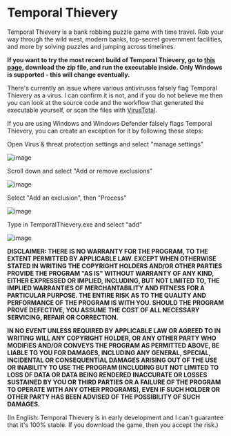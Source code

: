 # Temporal Thievery
Temporal Thievery is a bank robbing puzzle game with time travel.
Rob your way through the wild west, modern banks, top-secret government facilities, and more by solving puzzles and jumping across timelines.

**If you want to try the most recent build of Temporal Thievery, go to [this page](https://github.com/Rebmiami/TemporalThievery/releases/tag/auto), download the zip file, and run the executable inside. Only Windows is supported - this will change eventually.**

There's currently an issue where various antiviruses falsely flag Temporal Thievery as a virus. I can confirm it is not, and if you do not believe me then you can look at the source code and the workflow that generated the executable yourself, or scan the files with [VirusTotal](https://www.virustotal.com).

If you are using Windows and Windows Defender falsely flags Temporal Thievery, you can create an exception for it by following these steps:

Open Virus & threat protection settings and select "manage settings"

![image](https://github.com/Rebmiami/TemporalThievery/assets/59275598/8f950ba5-859d-40aa-a62f-85793c1fbbf2)

Scroll down and select "Add or remove exclusions"

![image](https://github.com/Rebmiami/TemporalThievery/assets/59275598/54be9342-d73a-4d2a-83cf-8bca53758364)

Select "Add an exclusion", then "Process"

![image](https://github.com/Rebmiami/TemporalThievery/assets/59275598/9b65ab70-b290-47ac-aa3c-c225a49fb8d5)

Type in TemporalThievery.exe and select "add"

![image](https://github.com/Rebmiami/TemporalThievery/assets/59275598/2741c48c-f40c-4da9-aead-49b68a88ea58)

**DISCLAIMER: THERE IS NO WARRANTY FOR THE PROGRAM, TO THE EXTENT PERMITTED BY APPLICABLE LAW. EXCEPT WHEN OTHERWISE STATED IN WRITING THE COPYRIGHT HOLDERS AND/OR OTHER PARTIES PROVIDE THE PROGRAM "AS IS" WITHOUT WARRANTY OF ANY KIND, EITHER EXPRESSED OR IMPLIED, INCLUDING, BUT NOT LIMITED TO, THE IMPLIED WARRANTIES OF MERCHANTABILITY AND FITNESS FOR A PARTICULAR PURPOSE. THE ENTIRE RISK AS TO THE QUALITY AND PERFORMANCE OF THE PROGRAM IS WITH YOU. SHOULD THE PROGRAM PROVE DEFECTIVE, YOU ASSUME THE COST OF ALL NECESSARY SERVICING, REPAIR OR CORRECTION.**

**IN NO EVENT UNLESS REQUIRED BY APPLICABLE LAW OR AGREED TO IN WRITING WILL ANY COPYRIGHT HOLDER, OR ANY OTHER PARTY WHO MODIFIES AND/OR CONVEYS THE PROGRAM AS PERMITTED ABOVE, BE LIABLE TO YOU FOR DAMAGES, INCLUDING ANY GENERAL, SPECIAL, INCIDENTAL OR CONSEQUENTIAL DAMAGES ARISING OUT OF THE USE OR INABILITY TO USE THE PROGRAM (INCLUDING BUT NOT LIMITED TO LOSS OF DATA OR DATA BEING RENDERED INACCURATE OR LOSSES SUSTAINED BY YOU OR THIRD PARTIES OR A FAILURE OF THE PROGRAM TO OPERATE WITH ANY OTHER PROGRAMS), EVEN IF SUCH HOLDER OR OTHER PARTY HAS BEEN ADVISED OF THE POSSIBILITY OF SUCH DAMAGES.**

(In English: Temporal Thievery is in early development and I can't guarantee that it's 100% stable. If you download the game, then you accept the risk.)
